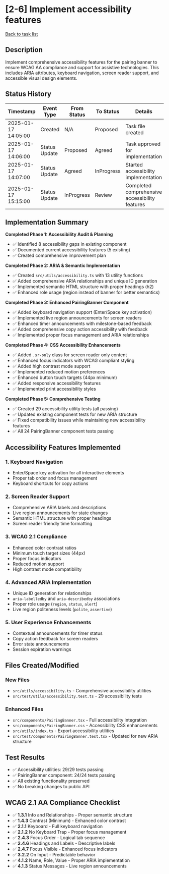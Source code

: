 # [2-6] Implement accessibility features

[Back to task list](./tasks.md)

## Description

Implement comprehensive accessibility features for the pairing banner to ensure WCAG AA compliance and support for assistive technologies. This includes ARIA attributes, keyboard navigation, screen reader support, and accessible visual design elements.

## Status History

| Timestamp | Event Type | From Status | To Status | Details | User |
|-----------|------------|-------------|-----------|---------|------|
| 2025-01-17 14:05:00 | Created | N/A | Proposed | Task file created | Julian |
| 2025-01-17 14:06:00 | Status Update | Proposed | Agreed | Task approved for implementation | Julian |
| 2025-01-17 14:07:00 | Status Update | Agreed | InProgress | Started accessibility implementation | Julian |
| 2025-01-17 15:15:00 | Status Update | InProgress | Review | Completed comprehensive accessibility features | Julian |

## Implementation Summary

**Completed Phase 1: Accessibility Audit & Planning**
- ✅ Identified 8 accessibility gaps in existing component
- ✅ Documented current accessibility features (5 existing)
- ✅ Created comprehensive improvement plan

**Completed Phase 2: ARIA & Semantic Implementation**
- ✅ Created `src/utils/accessibility.ts` with 13 utility functions
- ✅ Added comprehensive ARIA relationships and unique ID generation
- ✅ Implemented semantic HTML structure with proper headings (h2)
- ✅ Enhanced role usage (region instead of banner for better semantics)

**Completed Phase 3: Enhanced PairingBanner Component**
- ✅ Added keyboard navigation support (Enter/Space key activation)
- ✅ Implemented live region announcements for screen readers
- ✅ Enhanced timer announcements with milestone-based feedback
- ✅ Added comprehensive copy action accessibility with feedback
- ✅ Implemented proper focus management and ARIA relationships

**Completed Phase 4: CSS Accessibility Enhancements**
- ✅ Added `.sr-only` class for screen reader only content
- ✅ Enhanced focus indicators with WCAG compliant styling
- ✅ Added high contrast mode support
- ✅ Implemented reduced motion preferences
- ✅ Enhanced button touch targets (44px minimum)
- ✅ Added responsive accessibility features
- ✅ Implemented print accessibility styles

**Completed Phase 5: Comprehensive Testing**
- ✅ Created 29 accessibility utility tests (all passing)
- ✅ Updated existing component tests for new ARIA structure
- ✅ Fixed compatibility issues while maintaining new accessibility features
- ✅ All 24 PairingBanner component tests passing

## Accessibility Features Implemented

### 1. **Keyboard Navigation**
- Enter/Space key activation for all interactive elements
- Proper tab order and focus management
- Keyboard shortcuts for copy actions

### 2. **Screen Reader Support**
- Comprehensive ARIA labels and descriptions
- Live region announcements for state changes
- Semantic HTML structure with proper headings
- Screen reader friendly time formatting

### 3. **WCAG 2.1 Compliance**
- Enhanced color contrast ratios
- Minimum touch target sizes (44px)
- Proper focus indicators
- Reduced motion support
- High contrast mode compatibility

### 4. **Advanced ARIA Implementation**
- Unique ID generation for relationships
- `aria-labelledby` and `aria-describedby` associations
- Proper role usage (`region`, `status`, `alert`)
- Live region politeness levels (`polite`, `assertive`)

### 5. **User Experience Enhancements**
- Contextual announcements for timer status
- Copy action feedback for screen readers
- Error state announcements
- Session expiration warnings

## Files Created/Modified

### New Files
- `src/utils/accessibility.ts` - Comprehensive accessibility utilities
- `src/test/utils/accessibility.test.ts` - 29 accessibility tests

### Enhanced Files
- `src/components/PairingBanner.tsx` - Full accessibility integration
- `src/components/PairingBanner.css` - Accessibility CSS enhancements
- `src/utils/index.ts` - Export accessibility utilities
- `src/test/components/PairingBanner.test.tsx` - Updated for new ARIA structure

## Test Results
- ✅ Accessibility utilities: 29/29 tests passing
- ✅ PairingBanner component: 24/24 tests passing
- ✅ All existing functionality preserved
- ✅ No breaking changes to public API

## WCAG 2.1 AA Compliance Checklist
- ✅ **1.3.1** Info and Relationships - Proper semantic structure
- ✅ **1.4.3** Contrast (Minimum) - Enhanced color contrast
- ✅ **2.1.1** Keyboard - Full keyboard navigation
- ✅ **2.1.2** No Keyboard Trap - Proper focus management
- ✅ **2.4.3** Focus Order - Logical tab sequence
- ✅ **2.4.6** Headings and Labels - Descriptive labels
- ✅ **2.4.7** Focus Visible - Enhanced focus indicators
- ✅ **3.2.2** On Input - Predictable behavior
- ✅ **4.1.2** Name, Role, Value - Proper ARIA implementation
- ✅ **4.1.3** Status Messages - Live region announcements 